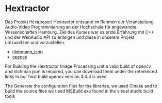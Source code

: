 # Hextractor #
Das Projekt Hexaposer/ Hextractor entstand im Rahmen der Veranstaltung Audio-Video Programmierung an der Hochschule für angewandte Wissenschaften Hamburg. Ziel des Kurses war es erste Erfahrung mit C++ und der WebAudio API zu erlangen und diese in unserem Projekt umzusetzen und vorzustellen.

* [nlohmann_json](https://github.com/nlohmann/json)
* [opencv](https://opencv.org/)

For Building the Hextractor Image Processing unit a valid build of opencv and nlohman json is required, you can download them under the referenced links
In our final build opencv version 3.4.4 is used 

The Generate the configuration files for the libraries, we used Cmake and to build the source files we used MSBuild.exe found in the visual studio build tools 

